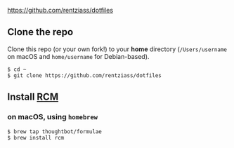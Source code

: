 https://github.com/rentziass/dotfiles

## Clone the repo

Clone this repo (or your own fork!) to your **home** directory (`/Users/username` on macOS and `home/username` for Debian-based).
```
$ cd ~
$ git clone https://github.com/rentziass/dotfiles
```

## Install [RCM](https://github.com/thoughtbot/rcm)
### on macOS, using `homebrew`

```
$ brew tap thoughtbot/formulae
$ brew install rcm
```
